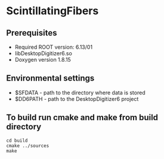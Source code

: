 # ScintillatingFibers

Prerequisites
------------------------------------------------
* Required ROOT version: 6.13/01
* libDesktopDigitizer6.so 
* Doxygen version 1.8.15

Environmental settings
------------------------------------------------
* $SFDATA - path to the directory where data is stored
* $DD6PATH - path to the DesktopDigitizer6 project

To build run cmake and make from build directory
------------------------------------------------
    cd build
    cmake ../sources
    make
    

